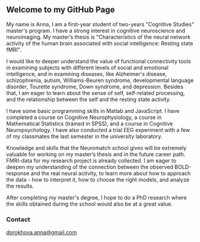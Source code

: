 ## Welcome to my GitHub Page

My name is Anna, I am a first-year student of two-years "Cognitive Studies" master's program. I have a strong interest in cognitive neuroscience and neuroimaging. My master’s thesis is "Characteristics of the neural network activity of the human brain associated with social intelligence: Resting state fMRI". 

I would like to deeper understand the value of functional connectivity tools in examining subjects with different levels of social and emotional intelligence, and in examining diseases, like Alzheimer's disease, schizophrenia, autism, Williams-Beuren syndrome, developmental language disorder, Tourette syndrome, Down syndrome, and depression. Besides that, I am eager to learn about the sense of self, self-related processing, and the relationship between the self and the resting state activity.

I have some basic programming skills in Matlab and JavaScript. I have completed a course on Cognitive Neurophysiology, a course in Mathematical Statistics (trained in SPSS), and a course in Cognitive Neuropsychology. I have also conducted a trial EEG experiment with a few of my classmates the last semester in the university laboratory.

Knowledge and skills that the Neuromatch school gives will be extremely valuable for working on my master’s thesis and in the future career path. FMRI-data for my research project is already collected. I am eager to deepen my understanding of the connection between the observed BOLD-response and the real neural activity, to learn more about how to approach the data - how to interpret it, how to choose the right models, and analyze the results. 

After completing my master's degree, I hope to do a PhD research where the skills obtained during the school would also be at a great value.

### Contact

<a href="mailto:dorokhova.anna@gmail.com">dorokhova.anna@gmail.com</a>
